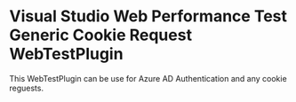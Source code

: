# Visual Studio Web Performance Test Generic Cookie Request WebTestPlugin

This WebTestPlugin can be use for Azure AD Authentication and any cookie reguests.
